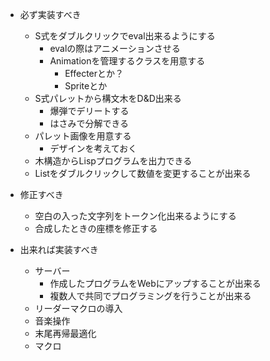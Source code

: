 - 必ず実装すべき
    - S式をダブルクリックでeval出来るようにする
        - evalの際はアニメーションさせる
        - Animationを管理するクラスを用意する
            - Effecterとか？
            - Spriteとか
    - S式パレットから構文木をD&D出来る
        - 爆弾でデリートする
        - はさみで分解できる
    - パレット画像を用意する
        - デザインを考えておく
    - 木構造からLispプログラムを出力できる
    - Listをダブルクリックして数値を変更することが出来る

- 修正すべき
  - 空白の入った文字列をトークン化出来るようにする
  - 合成したときの座標を修正する

- 出来れば実装すべき
  - サーバー
      - 作成したプログラムをWebにアップすることが出来る
      - 複数人で共同でプログラミングを行うことが出来る
  - リーダーマクロの導入
  - 音楽操作
  - 末尾再帰最適化
  - マクロ
